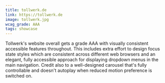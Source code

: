 ```yaml
---
title: tollwerk.de
link: https://tollwerk.de
image: tollwerk.jpg
wcag_grade: AAA
tags: showcase
---
```


Tollwerk's website overall gets a grade AAA with visually consistent accessible features throughout. This includes extra effort to design focus state styles which are consistent across different web browsers and an elegant, fully accessible approach for displaying dropdown menus in the main navigation. Credit also to a well-designed carousel that's fully controllable and doesn't autoplay when reduced motion preference is switched on.

